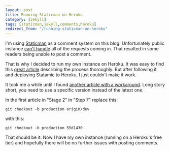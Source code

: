 ```yaml
---
layout: post
title: Running Staticman on Heroku
category: [Jekyll]
tags: [staticman,jekyll,comments,heroku]
redirect_from: "/running-staticman-on-heroku"
---
```


I'm using [Staticman](https://github.com/eduardoboucas/staticman/issues/222) as a comment system on this blog. Unfortunately public instance [can't handle](https://github.com/eduardoboucas/staticman/issues/294) all of the requests coming in. That resulted in some readers being unable to post a comment.

That is why I decided to run my own instance on Heroku. It was easy to find this [great article](https://vincenttam.gitlab.io/post/2018-09-16-staticman-powered-gitlab-pages/2/) describing the process thoroughly. But after following it and deploying Statamic to Heroku, I just couldn't make it work.

It took me a while until I found [another article with a workaround](https://networkhobo.com/staticman-the-journey-continues). Long story short, you need to use a specific version instead of the latest one.

In the first article in "Stage 2" in "Step 7" replace this:

```
git checkout -b production origin/dev
```

with this:

```
git checkout -b production 55d1430
```

That should be it. Now I have my own instance (running on a Heroku's free tier) and hopefully there will be no further issues with posting comments.
